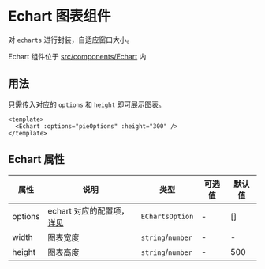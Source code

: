 # Echart 图表组件

对 `echarts` 进行封装，自适应窗口大小。

Echart 组件位于 [src/components/Echart](https://github.com/kailong321200875/vue-element-plus-admin/tree/master/src/components/Echart) 内

## 用法

只需传入对应的 `options` 和 `height` 即可展示图表。

```vue
<template>
  <Echart :options="pieOptions" :height="300" />
</template>
```

## Echart 属性

| 属性 | 说明 | 类型 | 可选值 | 默认值 |
| ---- | ---- | ---- | ---- | ---- |
| options | echart 对应的配置项，[详见](https://echarts.apache.org/zh/option.html#title) | `EChartsOption` | - | [] |
| width | 图表宽度 | `string`/`number` | - | - |
| height | 图表高度 | `string`/`number` | - | 500 |
